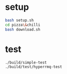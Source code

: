 # setup

```bash
bash setup.sh
cd pizza\&chilli
bash download.sh
```

# test

```bash
./build/simple-test
./build/test/hyperrmq-test
```
